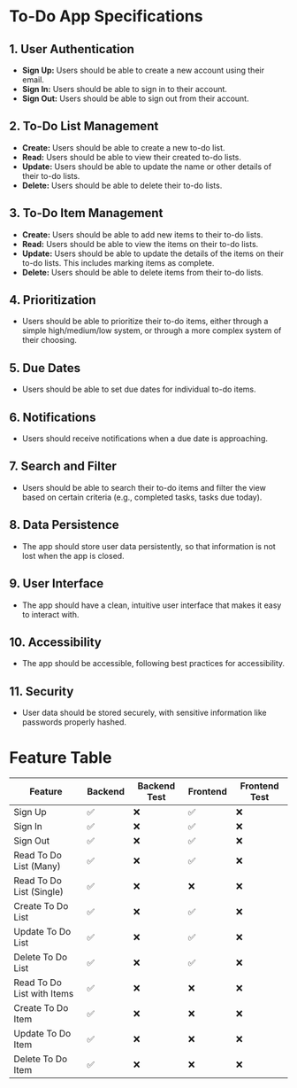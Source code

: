 # To-Do App Specifications

## 1. User Authentication

- **Sign Up:** Users should be able to create a new account using their email.
- **Sign In:** Users should be able to sign in to their account.
- **Sign Out:** Users should be able to sign out from their account.

## 2. To-Do List Management

- **Create:** Users should be able to create a new to-do list.
- **Read:** Users should be able to view their created to-do lists.
- **Update:** Users should be able to update the name or other details of their to-do lists.
- **Delete:** Users should be able to delete their to-do lists.

## 3. To-Do Item Management

- **Create:** Users should be able to add new items to their to-do lists.
- **Read:** Users should be able to view the items on their to-do lists.
- **Update:** Users should be able to update the details of the items on their to-do lists. This includes marking items as complete.
- **Delete:** Users should be able to delete items from their to-do lists.

## 4. Prioritization

- Users should be able to prioritize their to-do items, either through a simple high/medium/low system, or through a more complex system of their choosing.

## 5. Due Dates

- Users should be able to set due dates for individual to-do items.

## 6. Notifications

- Users should receive notifications when a due date is approaching.

## 7. Search and Filter

- Users should be able to search their to-do items and filter the view based on certain criteria (e.g., completed tasks, tasks due today).

## 8. Data Persistence

- The app should store user data persistently, so that information is not lost when the app is closed.

## 9. User Interface

- The app should have a clean, intuitive user interface that makes it easy to interact with.

## 10. Accessibility

- The app should be accessible, following best practices for accessibility.

## 11. Security

- User data should be stored securely, with sensitive information like passwords properly hashed.

# Feature Table

| Feature                    | Backend | Backend Test | Frontend | Frontend Test |
| -------------------------- | ------- | ------------ | -------- | ------------- |
| Sign Up                    | ✅      | ❌           | ✅       | ❌            |
| Sign In                    | ✅      | ❌           | ✅       | ❌            |
| Sign Out                   | ✅      | ❌           | ✅       | ❌            |
| Read To Do List (Many)     | ✅      | ❌           | ✅       | ❌            |
| Read To Do List (Single)   | ✅      | ❌           | ❌       | ❌            |
| Create To Do List          | ✅      | ❌           | ✅       | ❌            |
| Update To Do List          | ✅      | ❌           | ✅       | ❌            |
| Delete To Do List          | ✅      | ❌           | ✅       | ❌            |
| Read To Do List with Items | ✅      | ❌           | ❌       | ❌            |
| Create To Do Item          | ✅      | ❌           | ❌       | ❌            |
| Update To Do Item          | ✅      | ❌           | ❌       | ❌            |
| Delete To Do Item          | ✅      | ❌           | ❌       | ❌            |
